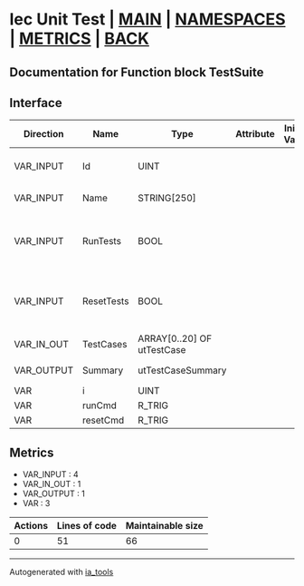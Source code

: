 # Iec Unit Test | [MAIN] | [NAMESPACES] | [METRICS] | [BACK]  

## Documentation for Function block TestSuite  

## Interface  

| Direction | Name | Type | Attribute | Initial Value | Documentation |
| --------- | ---- | ---- | --------- | ------------- | ------------- |
| VAR_INPUT | Id | UINT |  |  | Id of the test object. Must be unique number |  
| VAR_INPUT | Name | STRING[250] |  |  | Name of the test object |  
| VAR_INPUT | RunTests | BOOL |  |  | Starts all tests that are in setup state. Sets state to running. |  
| VAR_INPUT | ResetTests | BOOL |  |  | Sets state to setup on test cases that are PASSED or FAILED. |  
| VAR_IN_OUT | TestCases | ARRAY[0..20] OF utTestCase |  |  | Array of test case definition |  
| VAR_OUTPUT | Summary | utTestCaseSummary |  |  | Summary of the test results |  
| VAR | i | UINT |  |  | Iterator variable |  
| VAR | runCmd | R_TRIG |  |  |  |  
| VAR | resetCmd | R_TRIG |  |  |  |  


## Metrics  

- VAR_INPUT : 4
- VAR_IN_OUT : 1
- VAR_OUTPUT : 1
- VAR : 3

| Actions | Lines of code | Maintainable size |
| ------- | ------------- | ----------------- |
| 0 | 51 | 66 |

---
Autogenerated with [ia_tools](https://github.com/tkucic/ia_tools)  

[MAIN]: ../../../../index.md
[NAMESPACES]: ../../nsList.md
[METRICS]: ../../../metrics.md
[BACK]: ../nsMain.md
